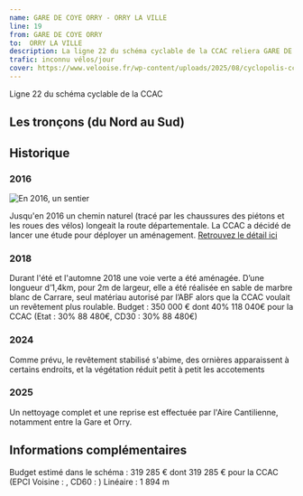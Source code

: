 ```yaml
---
name: GARE DE COYE ORRY - ORRY LA VILLE
line: 19
from: GARE DE COYE ORRY 
to:  ORRY LA VILLE 
description: La ligne 22 du schéma cyclable de la CCAC reliera GARE DE COYE ORRY  à ORRY LA VILLE 
trafic: inconnu vélos/jour
cover: https://www.velooise.fr/wp-content/uploads/2025/08/cyclopolis-ccac-22.jpg
---
```

Ligne 22 du schéma cyclable de la CCAC  
## Les tronçons (du Nord au Sud)

## Historique
### 2016
![En 2016, un sentier](https://www.velooise.fr/wp-content/uploads/2025/08/20160201.le_parisien.jpg)

Jusqu'en 2016 un chemin naturel (tracé par les chaussures des piétons et les roues des vélos) longeait la route départementale. La CCAC a décidé de lancer une étude pour déployer un aménagement. 
[Retrouvez le détail ici](https://www.velooise.fr/2017/08/23/une-voie-verte-entre-orry-la-ville-et-coye-la-foret/)

### 2018
Durant l'été et l'automne 2018 une voie verte a été aménagée. D’une longueur d’1,4km, pour 2m de largeur, elle a été
réalisée en sable de marbre blanc de Carrare, seul matériau autorisé par l’ABF alors que la CCAC voulait un
revêtement plus roulable. 
Budget : 350 000 € dont 40% 118 040€ pour la CCAC (Etat : 30% 88 480€, CD30 : 30% 88 480€)

### 2024
Comme prévu, le revêtement stabilisé s'abime, des ornières apparaissent à certains endroits, et la végétation réduit petit à petit les accotements

### 2025 
Un nettoyage complet et une reprise est effectuée par l'Aire Cantilienne, notamment entre la Gare et Orry.

## Informations complémentaires

Budget estimé dans le schéma : 319 285 € dont 319 285 € pour la CCAC (EPCI Voisine : , CD60 : )
Linéaire : 1 894 m

